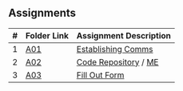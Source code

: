 ## Assignments

|  #  | Folder Link | Assignment Description |
| :-: | ----------- | ---------------------- |
|  1  | [A01](./A01/README.md)      | [Establishing Comms](./A01/README.md)          |
|  2  | [A02](./README.md)      | [Code Repository](./A02/README.md) / [ME](README.md)          |
|  3  | [A03](README.md)      | [Fill Out Form](./A03/README.md)          |
